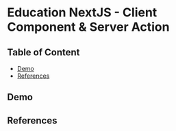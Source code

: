 # Education NextJS - Client Component & Server Action

## Table of Content

- [Demo](#demo)
- [References](#references)

## Demo

## References
